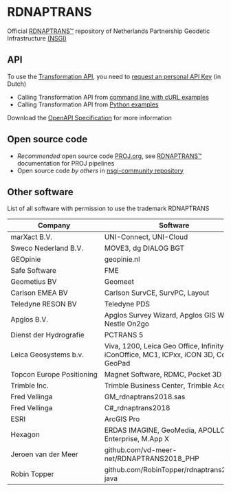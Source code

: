 # RDNAPTRANS

Official [RDNAPTRANS&trade;](https://www.nsgi.nl/rdnaptrans) repository of Netherlands Partnership Geodetic Infrastructure [(NSGI)](https://www.nsgi.nl/)

## API
To use the [Transformation API](https://www.nsgi.nl/coordinatentransformatie-api), you need to [request an personal API Key](https://formulieren.kadaster.nl/aanvragen-coordinatentransformatie-api) (in Dutch)

* Calling Transformation API from [command line with cURL examples](https://github.com/rdnaptrans/examples/blob/main/example_transformation_api_curl.md)
* Calling Transformation API from [Python examples](https://github.com/rdnaptrans/examples/blob/main/example_transformation_api_python.ipynb)

Download the [OpenAPI Specification](https://api.transformation.nsgi.nl/v1) for more information

## Open source code
* *Recommended* open source code [PROJ.org](https://proj.org), see [RDNAPTRANS&trade;](https://www.nsgi.nl/rdnaptrans) documentation for PROJ pipelines
* Open source code *by others* in [nsgi-community repository](https://github.com/nsgi-community)

## Other software
List of all software with permission to use the trademark RDNAPTRANS

| Company                             | Software                                                                                    | Date                 |
|-------------------------------------|---------------------------------------------------------------------------------------------|----------------------|
| marXact B.V.                        | UNI-Connect, UNI-Cloud                                                                      | 2019&nbsp;12&nbsp;10 |
| Sweco Nederland B.V.                | MOVE3, dg DIALOG BGT                                                                        | 2019&nbsp;12&nbsp;11 |
| GEOpinie                            | geopinie.nl                                                                                 | 2020&nbsp;01&nbsp;20 | 
| Safe Software                       | FME                                                                                         | 2020&nbsp;02&nbsp;04 | 
| Geometius BV                        | Geomeet                                                                                     | 2020&nbsp;02&nbsp;05 | 
| Carlson EMEA BV                     | Carlson SurvCE, SurvPC, Layout                                                              | 2020&nbsp;02&nbsp;18 | 
| Teledyne RESON BV                   | Teledyne PDS                                                                                | 2020&nbsp;03&nbsp;09 | 
| Apglos B.V.                         | Apglos Survey Wizard, Apglos GIS Wizard, Nestle On2go                                       | 2020&nbsp;03&nbsp;27 | 
| Dienst der Hydrografie              | PCTRANS 5                                                                                   | 2020&nbsp;04&nbsp;03 | 
| Leica Geosystems b.v.               | Viva, 1200, Leica Geo Office, Infinity, iCon, iConOffice, MC1, ICPxx, iCON 3D, ConX, GeoPad | 2020&nbsp;05&nbsp;27 | 
| Topcon&nbsp;Europe&nbsp;Positioning | Magnet Software, RDMC, Pocket 3D                                                            | 2020&nbsp;06&nbsp;19 | 
| Trimble Inc.                        | Trimble Business Center, Trimble Access                                                     | 2020&nbsp;09&nbsp;01 | 
| Fred Vellinga                       | GM_rdnaptrans2018.sas                                                                       | 2020&nbsp;10&nbsp;08 | 
| Fred Vellinga                       | C#_rdnaptrans2018                                                                           | 2021&nbsp;07&nbsp;06 | 
| ESRI                                | ArcGIS Pro                                                                                  | 2022&nbsp;02&nbsp;22 | 
| Hexagon                             | ERDAS IMAGINE, GeoMedia, APOLLO, Map Enterprise, M.App X                                    | 2022&nbsp;08&nbsp;18 | 
| Jeroen van der Meer                 | github.com/vd-meer-net/RDNAPTRANS2018_PHP                                                   | 2022&nbsp;09&nbsp;01 | 
| Robin Topper                        | github.com/RobinTopper/rdnaptrans2018-java                                                  | 2022&nbsp;10&nbsp;13 | 

